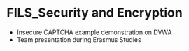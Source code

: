 # FILS_Security and Encryption

- Insecure CAPTCHA example demonstration on DVWA
- Team presentation during Erasmus Studies
